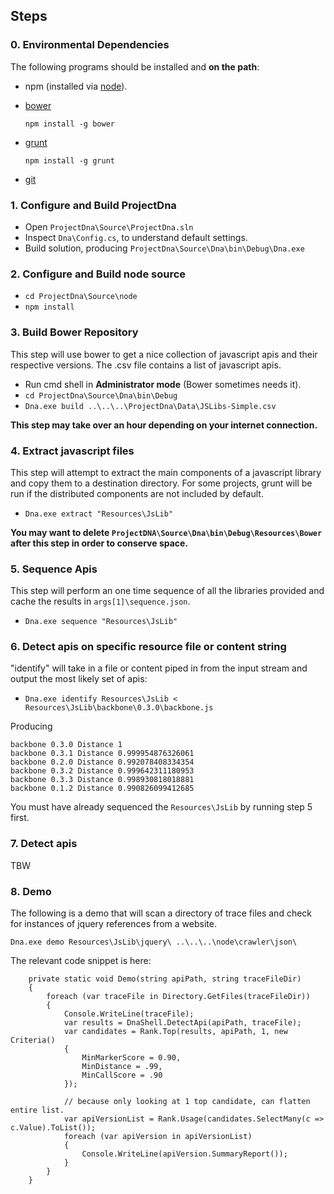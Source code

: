 

## Steps

### 0. Environmental Dependencies

The following programs should be installed and **on the path**:

- npm (installed via [node](http://nodejs.org/)).
- [bower](http://bower.io/)

    `npm install -g bower`

- [grunt](http://gruntjs.com/installing-grunt)

	`npm install -g grunt`

- [git](http://git-scm.com/)

### 1. Configure and Build ProjectDna

- Open `ProjectDna\Source\ProjectDna.sln`
- Inspect `Dna\Config.cs`, to understand default settings.
- Build solution, producing `ProjectDna\Source\Dna\bin\Debug\Dna.exe`

### 2. Configure and Build node source

- `cd ProjectDna\Source\node`
- `npm install`

### 3. Build Bower Repository

This step will use bower to get a nice collection of javascript apis and their respective versions.  The .csv file contains a list of javascript apis.

- Run cmd shell in **Administrator mode** (Bower sometimes needs it).
- `cd ProjectDna\Source\Dna\bin\Debug`
- `Dna.exe build ..\..\..\ProjectDna\Data\JSLibs-Simple.csv`

**This step may take over an hour depending on your internet connection.**

### 4. Extract javascript files

This step will attempt to extract the main components of a javascript library and copy them to a destination directory.  For some projects, grunt will be run if the distributed components are not included by default.

- `Dna.exe extract "Resources\JsLib"`


**You may want to delete `ProjectDNA\Source\Dna\bin\Debug\Resources\Bower` after this step in order to conserve space.**

### 5. Sequence Apis

This step will perform an one time sequence of all the libraries provided and cache the results in `args[1]\sequence.json`.

- `Dna.exe sequence "Resources\JsLib"`


### 6. Detect apis on specific resource file or content string

"identify" will take in a file or content piped in from the input stream and output the most likely set of apis:

- `Dna.exe identify Resources\JsLib < Resources\JsLib\backbone\0.3.0\backbone.js`

Producing
 
    backbone 0.3.0 Distance 1 
    backbone 0.3.1 Distance 0.999954876326061
    backbone 0.2.0 Distance 0.992078408334354
    backbone 0.3.2 Distance 0.999642311180953
    backbone 0.3.3 Distance 0.998930818018881
    backbone 0.1.2 Distance 0.990826099412685

You must have already sequenced the `Resources\JsLib` by running step 5 first.

### 7. Detect apis

TBW

### 8. Demo

The following is a demo that will scan a directory of trace files and check for instances of jquery references from a website.

    Dna.exe demo Resources\JsLib\jquery\ ..\..\..\node\crawler\json\

The relevant code snippet is here:

        private static void Demo(string apiPath, string traceFileDir)
        {
            foreach (var traceFile in Directory.GetFiles(traceFileDir))
            {
                Console.WriteLine(traceFile);
                var results = DnaShell.DetectApi(apiPath, traceFile);
                var candidates = Rank.Top(results, apiPath, 1, new Criteria()
                {
                    MinMarkerScore = 0.90,
                    MinDistance = .99,
                    MinCallScore = .90
                });

                // because only looking at 1 top candidate, can flatten entire list.
                var apiVersionList = Rank.Usage(candidates.SelectMany(c => c.Value).ToList());
                foreach (var apiVersion in apiVersionList)
                {
                    Console.WriteLine(apiVersion.SummaryReport());
                }
            }
        }
